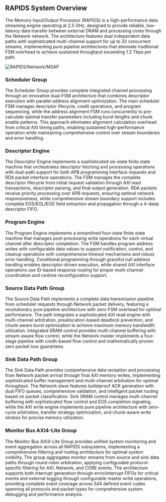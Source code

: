 ## RAPIDS System Overview

The Memory Input/Output Processor (RAPIDS) is a high-performance data streaming engine operating at 2.5 GHz, designed to provide reliable, low-latency data transfer between external DRAM and processing cores through the Network network. The architecture features dual independent data paths with sophisticated multi-channel support for up to 32 concurrent streams, implementing pure pipeline architectures that eliminate traditional FSM overhead to achieve sustained throughput exceeding 1.2 Tbps per path.

![RAPIDS/Network/MSAP](/mnt/data/github/tsunami/design/rapids/markdown/rapids_spec/draw.io/png/miop_blocks.png)

### Scheduler Group

The Scheduler Group provides complete integrated channel processing through an innovative dual-FSM architecture that combines descriptor execution with parallel address alignment optimization. The main scheduler FSM manages descriptor lifecycle, credit operations, and program sequencing, while the address alignment FSM runs concurrently to pre-calculate optimal transfer parameters including burst lengths and chunk enable patterns. This approach eliminates alignment calculation overhead from critical AXI timing paths, enabling sustained high-performance operation while maintaining comprehensive control over stream boundaries and error handling.

### Descriptor Engine

The Descriptor Engine implements a sophisticated six-state finite state machine that orchestrates descriptor fetching and processing operations with dual-path support for both APB programming interface requests and RDA packet interface operations. The FSM manages the complete descriptor lifecycle from initial request validation through AXI read transactions, descriptor parsing, and final output generation. RDA packets receive priority processing over APB requests, ensuring optimal network responsiveness, while comprehensive stream boundary support includes complete EOS/EOL/EOD field extraction and propagation through a 4-deep descriptor FIFO.

### Program Engine

The Program Engine implements a streamlined four-state finite state machine that manages post-processing write operations for each virtual channel after descriptor completion. The FSM handles program address writes with configurable data values to support notification, control, and cleanup operations with comprehensive timeout mechanisms and robust error handling. Conditional programming through graceful null address handling enables descriptor-driven execution, while shared AXI interface operations use ID-based response routing for proper multi-channel coordination and runtime reconfiguration support.

### Source Data Path Group

The Source Data Path implements a complete data transmission pipeline from scheduler requests through Network packet delivery, featuring a revolutionary pure pipeline architecture with zero-FSM overhead for optimal performance. The path integrates a sophisticated AXI read engine with multi-channel arbitration, preallocation-based deadlock prevention, and chunk-aware burst optimization to achieve maximum memory bandwidth utilization. Integrated SRAM control provides multi-channel buffering with stream-aware flow control, while the Network master implements a four-stage pipeline with credit-based flow control and mathematically proven zero packet loss guarantees.

### Sink Data Path Group

The Sink Data Path provides comprehensive data reception and processing from Network packet arrival through final AXI memory writes, implementing sophisticated buffer management and multi-channel arbitration for optimal throughput. The Network slave features bulletproof ACK generation with dual FIFO queues, comprehensive validation, and intelligent packet routing based on packet classification. Sink SRAM control manages multi-channel buffering with sophisticated flow control and EOS completion signaling, while the AXI write engine implements pure pipeline architecture with zero-cycle arbitration, transfer strategy optimization, and chunk-aware write strobes for precise memory utilization.

### Monitor Bus AXI4-Lite Group

The Monitor Bus AXI4-Lite Group provides unified system monitoring and event aggregation across all RAPIDS subsystems, implementing a comprehensive filtering and routing architecture for optimal system visibility. The group aggregates monitor streams from source and sink data paths through round-robin arbitration, applying configurable protocol-specific filtering for AXI, Network, and CORE events. The architecture supports both interrupt generation through error/interrupt FIFOs for critical events and external logging through configurable master write operations, providing complete event coverage across 544 defined event codes spanning all protocols and packet types for comprehensive system debugging and performance analysis.